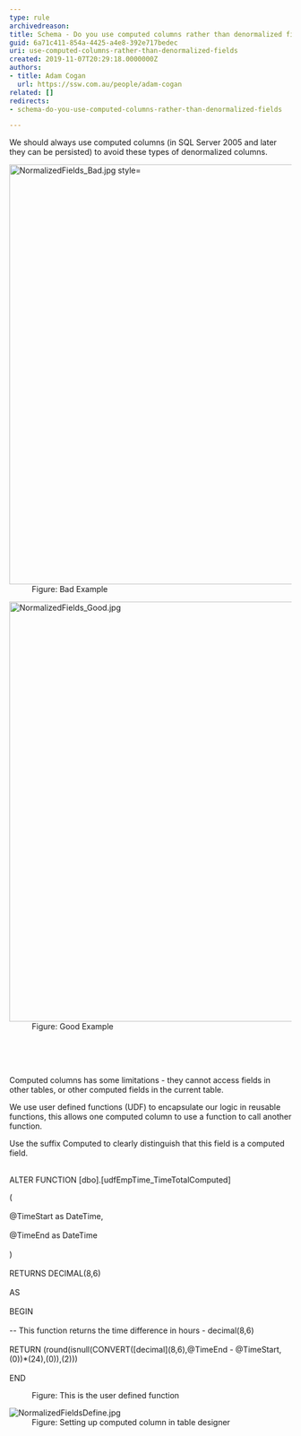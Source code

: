 ```yaml
---
type: rule
archivedreason: 
title: Schema - Do you use computed columns rather than denormalized fields?
guid: 6a71c411-854a-4425-a4e8-392e717bedec
uri: use-computed-columns-rather-than-denormalized-fields
created: 2019-11-07T20:29:18.0000000Z
authors:
- title: Adam Cogan
  url: https://ssw.com.au/people/adam-cogan
related: []
redirects:
- schema-do-you-use-computed-columns-rather-than-denormalized-fields

---
```



<p>We should always use computed columns (in SQL Server 2005 and later they can be persisted) to avoid these types of denormalized columns.​</p><dl class="badImage"><dt>
      <img src="/PublishingImages/NormalizedFields_Bad.jpg" alt="NormalizedFields_Bad.jpg style=" style="width&#58;750px;" />
   </dt><dd>Figure&#58; Bad Example<br></dd></dl><dl class="goodImage"><dt>
      <img src="/PublishingImages/NormalizedFields_Good.jpg" alt="NormalizedFields_Good.jpg" style="width&#58;750px;" />
   </dt><dd>Figure&#58; Good Example​<br><br></dd></dl>
<br><excerpt class='endintro'></excerpt><br>
<p>Computed columns has some limitations - they cannot access fields in other tables, or other computed fields in the current table.<br></p><p>We use user defined functions (UDF) to encapsulate our logic in reusable functions, this allows one computed column to use a function to call another function.</p><p>Use the suffix Computed to clearly distinguish that this field is a computed field.<br><br></p><p> ALTER FUNCTION [dbo].[udfEmpTime_TimeTotalComputed]<br></p><p class="ssw15-rteElement-CodeArea"> (<br><br> @TimeStart as DateTime,<br><br> @TimeEnd as DateTime 
   <br>
   <br> )<br><br> RETURNS DECIMAL(8,6)<br><br> AS<br><br> BEGIN<br><br> -- This function returns the time difference in hours - decimal(8,6)<br><br> RETURN (round(isnull(CONVERT([decimal](8,6),@TimeEnd - @TimeStart,(0))*(24),(0)),(2)))<br><br> END​<br></p><dd class="ssw15-rteElement-FigureNormal">Figure&#58; This is the user defined function<br></dd>
<dl class="image"><dt><img src="/PublishingImages/NormalizedFieldsDefine.jpg" alt="NormalizedFieldsDefine.jpg" /></dt><dd>Figure&#58; Sett​ing up computed column in table designer</dd></dl>


